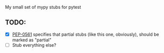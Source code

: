 My small set of mypy stubs for pytest

## TODO:
- [x] [PEP-0561](https://www.python.org/dev/peps/pep-0561/) specifies that partial stubs (like this one, obviously), should be marked as "partial"
- [ ] Stub everything else?
